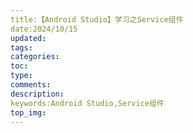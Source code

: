```yaml
---
title:【Android Studio】学习之Service组件
date:2024/10/15
updated:
tags:
categories:
toc:
type:
comments:
description:
keywords:Android Studio,Service组件
top_img:
---
```


